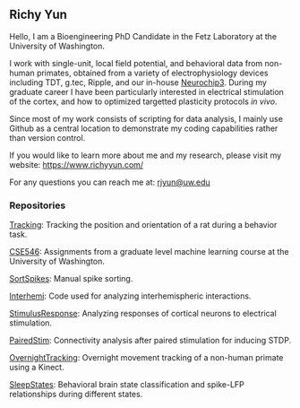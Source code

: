 ## Richy Yun

Hello, I am a Bioengineering PhD Candidate in the Fetz Laboratory at the University of Washington. 

I work with single-unit, local field potential, and behavioral data from non-human primates, obtained from a variety of electrophysiology devices including TDT, g.tec, Ripple, and our in-house [Neurochip3](https://depts.washington.edu/fetzweb/neurochip3.html). During my graduate career I have been particularly interested in electrical stimulation of the cortex, and how to optimized targetted plasticity protocols *in vivo*. 

Since most of my work consists of scripting for data analysis, I mainly use Github as a central location to demonstrate my coding capabilities rather than version control.  

If you would like to learn more about me and my research, please visit my website: https://www.richyyun.com/

For any questions you can reach me at: rjyun@uw.edu

### Repositories

[Tracking](https://github.com/richyyun/Tracking): Tracking the position and orientation of a rat during a behavior task.

[CSE546](https://github.com/richyyun/CSE546): Assignments from a graduate level machine learning course at the University of Washington.

[SortSpikes](https://github.com/richyyun/SortSpikes): Manual spike sorting.

[Interhemi](https://github.com/richyyun/Interhemi): Code used for analyzing interhemispheric interactions.

[StimulusResponse](https://github.com/richyyun/StimulusResponse): Analyzing responses of cortical neurons to electrical stimulation. 

[PairedStim](https://github.com/richyyun/PairedStim): Connectivity analysis after paired stimulation for inducing STDP.

[OvernightTracking](https://github.com/richyyun/OvernightTracking): Overnight movement tracking of a non-human primate using a Kinect.

[SleepStates](https://github.com/richyyun/SleepStates): Behavioral brain state classification and spike-LFP relationships during different states.
